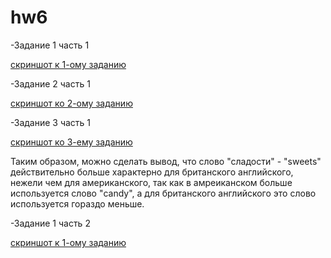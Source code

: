 # hw6
-Задание 1 часть 1

[скриншот к 1-ому заданию](https://raw.githubusercontent.com/supergroup176/hw6/master/2018-04-07_16-33-11.png)

-Задание 2 часть 1 

[скриншот ко 2-ому заданию](https://raw.githubusercontent.com/supergroup176/hw6/master/2018-04-07_16-35-23.png)

-Задание 3 часть 1 

[скриншот ко 3-ему заданию](https://raw.githubusercontent.com/supergroup176/hw6/master/2018-04-07_16-58-16.png)

Таким образом, можно сделать вывод, что слово "сладости" - "sweets" действительно больше характерно для британского английского, нежели чем для американского, так как в амреиканском больше используется слово "candy", а для британского английского это слово используется гораздо меньше.

-Задание 1 часть 2

[скриншот к 1-ому заданию](https://raw.githubusercontent.com/supergroup176/hw6/master/2018-04-07_19-05-44.png)
